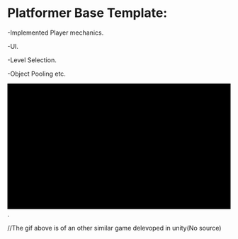 # Platformer Base Template:

 -Implemented Player mechanics.
 
-UI.

-Level Selection.

-Object Pooling etc.

![](ezgif.com-video-to-gif.gif).

//The gif above is of an other similar game delevoped in unity(No source) 
